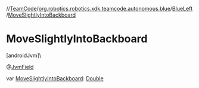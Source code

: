 //[TeamCode](../../../index.md)/[org.robotics.robotics.xdk.teamcode.autonomous.blue](../index.md)/[BlueLeft](index.md)/[MoveSlightlyIntoBackboard](-move-slightly-into-backboard.md)

# MoveSlightlyIntoBackboard

[androidJvm]\

@[JvmField](https://kotlinlang.org/api/latest/jvm/stdlib/kotlin.jvm/-jvm-field/index.html)

var [MoveSlightlyIntoBackboard](-move-slightly-into-backboard.md): [Double](https://kotlinlang.org/api/latest/jvm/stdlib/kotlin/-double/index.html)
